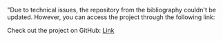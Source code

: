 "Due to technical issues, the repository from the bibliography couldn't be updated. However, you can access the project through the following link:

Check out the project on GitHub: [Link](https://github.com/InteractiveSalesPotentialEstimation/ECML25)
